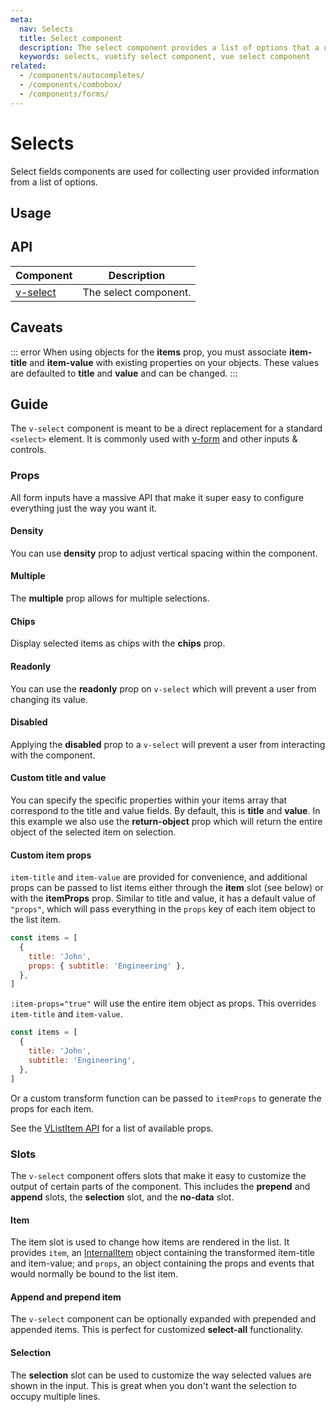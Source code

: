 ```yaml
---
meta:
  nav: Selects
  title: Select component
  description: The select component provides a list of options that a user can make selections from.
  keywords: selects, vuetify select component, vue select component
related:
  - /components/autocompletes/
  - /components/combobox/
  - /components/forms/
---
```


# Selects

Select fields components are used for collecting user provided information from a list of options.

## Usage

<usage name="v-select" />

<entry />

## API

| Component | Description |
| - | - |
| [v-select](/api/v-select/) | The select component. |

<api-inline hide-links />

## Caveats

::: error
  When using objects for the **items** prop, you must associate **item-title** and **item-value** with existing properties on your objects. These values are defaulted to **title** and **value** and can be changed.
:::

## Guide

The `v-select` component is meant to be a direct replacement for a standard `<select>` element. It is commonly used with [v-form](/components/forms/) and other inputs & controls.

### Props

All form inputs have a massive API that make it super easy to configure everything just the way you want it.

#### Density

You can use **density** prop to adjust vertical spacing within the component.

<example file="v-select/prop-dense" />

#### Multiple

The **multiple** prop allows for multiple selections.

<example file="v-select/prop-multiple" />

#### Chips

Display selected items as chips with the **chips** prop.

<example file="v-select/prop-chips" />

#### Readonly

You can use the **readonly** prop on `v-select` which will prevent a user from changing its value.

<example file="v-select/prop-readonly" />

#### Disabled

Applying the **disabled** prop to a `v-select` will prevent a user from interacting with the component.

<example file="v-select/prop-disabled" />

#### Custom title and value

You can specify the specific properties within your items array that correspond to the title and value fields. By default, this is **title** and **value**. In this example we also use the **return-object** prop which will return the entire object of the selected item on selection.

<example file="v-select/prop-custom-title-and-value" />

<!-- #### Menu props

Custom props can be passed directly to `v-menu` using **menuProps** prop. In this example menu is force directed to top and shifted to top.

<example file="v-select/prop-menu-props" /> -->

#### Custom item props

`item-title` and `item-value` are provided for convenience, and additional props can be passed to list items either through the **item** slot (see below) or with the **itemProps** prop.
Similar to title and value, it has a default value of `"props"`, which will pass everything in the `props` key of each item object to the list item.

```js
const items = [
  {
    title: 'John',
    props: { subtitle: 'Engineering' },
  },
]
```

`:item-props="true"` will use the entire item object as props. This overrides `item-title` and `item-value`.

```js
const items = [
  {
    title: 'John',
    subtitle: 'Engineering',
  },
]
```

Or a custom transform function can be passed to `itemProps` to generate the props for each item.

<example file="v-select/prop-item-props" />

See the [VListItem API](/api/v-list-item/) for a list of available props.

### Slots

The `v-select` component offers slots that make it easy to customize the output of certain parts of the component. This includes the **prepend** and **append** slots, the **selection** slot, and the **no-data** slot.

#### Item

The item slot is used to change how items are rendered in the list. It provides `item`, an [InternalItem](/api/v-select/#slots-item) object containing the transformed item-title and item-value; and `props`, an object containing the props and events that would normally be bound to the list item.

<example file="v-select/slot-item" />

#### Append and prepend item

The `v-select` component can be optionally expanded with prepended and appended items. This is perfect for customized **select-all** functionality.

<example file="v-select/slot-append-and-prepend-item" />

#### Selection

The **selection** slot can be used to customize the way selected values are shown in the input. This is great when you don't want the selection to occupy multiple lines.

<example file="v-select/slot-selection" />
